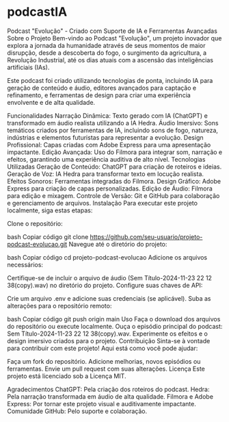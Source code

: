 # podcastIA
Podcast "Evolução" - Criado com Suporte de IA e Ferramentas Avançadas
Sobre o Projeto
Bem-vindo ao Podcast "Evolução", um projeto inovador que explora a jornada da humanidade através de seus momentos de maior disrupção, desde a descoberta do fogo, o surgimento da agricultura, a Revolução Industrial, até os dias atuais com a ascensão das inteligências artificiais (IAs).

Este podcast foi criado utilizando tecnologias de ponta, incluindo IA para geração de conteúdo e áudio, editores avançados para captação e refinamento, e ferramentas de design para criar uma experiência envolvente e de alta qualidade.

Funcionalidades
Narração Dinâmica: Texto gerado com IA (ChatGPT) e transformado em áudio realista utilizando a IA Hedra.
Áudio Imersivo: Sons temáticos criados por ferramentas de IA, incluindo sons de fogo, natureza, indústrias e elementos futuristas para representar a evolução.
Design Profissional: Capas criadas com Adobe Express para uma apresentação impactante.
Edição Avançada: Uso do Filmora para integrar som, narração e efeitos, garantindo uma experiência auditiva de alto nível.
Tecnologias Utilizadas
Geração de Conteúdo: ChatGPT para criação de roteiros e ideias.
Geração de Voz: IA Hedra para transformar texto em locução realista.
Efeitos Sonoros: Ferramentas integradas do Filmora.
Design Gráfico: Adobe Express para criação de capas personalizadas.
Edição de Áudio: Filmora para edição e mixagem.
Controle de Versão: Git e GitHub para colaboração e gerenciamento de arquivos.
Instalação
Para executar este projeto localmente, siga estas etapas:

Clone o repositório:

bash
Copiar código
git clone https://github.com/seu-usuario/projeto-podcast-evolucao.git
Navegue até o diretório do projeto:

bash
Copiar código
cd projeto-podcast-evolucao
Adicione os arquivos necessários:

Certifique-se de incluir o arquivo de áudio (Sem Título-2024-11-23 22 12 38(copy).wav) no diretório do projeto.
Configure suas chaves de API:

Crie um arquivo .env e adicione suas credenciais (se aplicável).
Suba as alterações para o repositório remoto:

bash
Copiar código
git push origin main
Uso
Faça o download dos arquivos do repositório ou execute localmente.
Ouça o episódio principal do podcast: Sem Título-2024-11-23 22 12 38(copy).wav.
Experimente os efeitos e o design imersivo criados para o projeto.
Contribuição
Sinta-se à vontade para contribuir com este projeto! Aqui está como você pode ajudar:

Faça um fork do repositório.
Adicione melhorias, novos episódios ou ferramentas.
Envie um pull request com suas alterações.
Licença
Este projeto está licenciado sob a Licença MIT.

Agradecimentos
ChatGPT: Pela criação dos roteiros do podcast.
Hedra: Pela narração transformada em áudio de alta qualidade.
Filmora e Adobe Express: Por tornar este projeto visual e auditivamente impactante.
Comunidade GitHub: Pelo suporte e colaboração.
